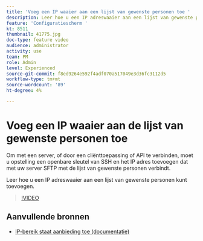 ```yaml
---
title: 'Voeg een IP waaier aan een lijst van gewenste personen toe '
description: Leer hoe u een IP adreswaaier aan een lijst van gewenste personen kunt toevoegen.
feature: 'Configuratiescherm '
kt: 8511
thumbnail: 41775.jpg
doc-type: feature video
audience: administrator
activity: use
team: PM
role: Admin
level: Experienced
source-git-commit: f8ed9264e592f4adf070a517049e3d36fc3112d5
workflow-type: tm+mt
source-wordcount: '89'
ht-degree: 4%

---
```


# Voeg een IP waaier aan de lijst van gewenste personen toe

Om met een server, of door een cliënttoepassing of API te verbinden, moet u opstelling een openbare sleutel van SSH en het IP adres toevoegen dat met uw server SFTP met de lijst van gewenste personen verbindt.

Leer hoe u een IP adreswaaier aan een lijst van gewenste personen kunt toevoegen.

>[!VIDEO](https://video.tv.adobe.com/v/41775?quality=12)

## Aanvullende bronnen

* [IP-bereik staat aanbieding toe (documentatie)](https://experienceleague.adobe.com/docs/control-panel/using/sftp-management/ip-range-allow-listing.html)
